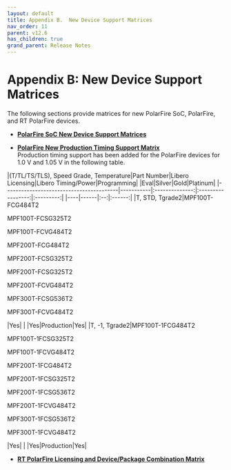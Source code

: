 ```yaml
---
layout: default
title: Appendix B.  New Device Support Matrices
nav_order: 11
parent: v12.6
has_children: true
grand_parent: Release Notes
---
```


# Appendix B: New Device Support Matrices

The following sections provide matrices for new PolarFire SoC, PolarFire, and RT PolarFire devices.

-   **[PolarFire SoC New Device Support Matrices](GUID-EE12A1FA-E0C6-4D12-8BDA-3EDC05C27952.md)**  

-   **[PolarFire New Production Timing Support Matrix](GUID-596BDB37-E8F0-4BF2-9567-2A68CA45B740.md)**  
Production timing support has been added for the PolarFire devices for 1.0 V and 1.05 V in the following table.

 |\(T/TL/TS/TLS\), Speed Grade, Temperature|Part Number|Libero Licensing|Libero Timing/Power|Programming|
|Eval|Silver|Gold|Platinum|
|-----------------------------------------|-----------|:--------------:|:-----------------:|:---------:|
|----|------|:--:|:------:|
|T, STD, Tgrade2|MPF100T-FCG484T2

 MPF100T-FCSG325T2

 MPF100T-FCVG484T2

 MPF200T-FCG484T2

 MPF200T-FCSG325T2

 MPF200T-FCSG325T2

 MPF200T-FCVG484T2

 MPF300T-FCSG536T2

 MPF300T-FCVG484T2

|Yes| | |Yes|Production|Yes|
|T, -1, Tgrade2|MPF100T-1FCG484T2

 MPF100T-1FCSG325T2

 MPF100T-1FCVG484T2

 MPF200T-1FCG484T2

 MPF200T-1FCSG325T2

 MPF200T-1FCSG536T2

 MPF200T-1FCVG484T2

 MPF300T-1FCSG536T2

 MPF300T-1FCVG484T2

|Yes| | |Yes|Production|Yes|


-   **[RT PolarFire Licensing and Device/Package Combination Matrix](GUID-EF8E2D14-E2F3-411A-89CA-5B5540F74B9F.md)**  


